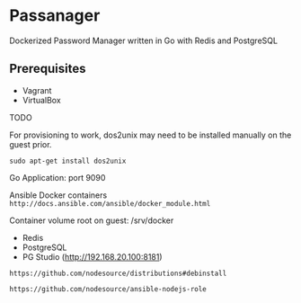 # Passanager

Dockerized Password Manager written  in Go with Redis and PostgreSQL

## Prerequisites ##

* Vagrant
* VirtualBox


TODO

For provisioning to work, dos2unix may need to be installed manually on the guest prior.

```
sudo apt-get install dos2unix
```

Go Application: port 9090


Ansible Docker containers
`http://docs.ansible.com/ansible/docker_module.html`

Container volume root on guest: /srv/docker

* Redis
* PostgreSQL
* PG Studio (http://192.168.20.100:8181)


`https://github.com/nodesource/distributions#debinstall`

`https://github.com/nodesource/ansible-nodejs-role`